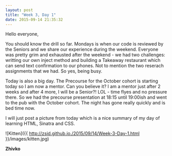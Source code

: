 ```yaml
---
layout: post
title: "Week 3, Day 1"
date: 2015-09-14 21:35:32
---
```

Hello everyone,

You should know the drill so far. Mondays is when our code is reviewed by the Seniors and we share our experience during the weekend. Everyone was pretty grim and exhausted after the weekend - we had two challenges: writting our own inject method and building a Takeaway restaurant which can send text confirmation to our phones. Not to mention the two reserach assignments that we had. So yes, being busy.

Today is also a big day. The Precourse for the October cohort is starting today so I am now a mentor. Can you believe it? I am a mentor just after 2 weeks and after 4 more, I will be a Senior?! LOL - time flyes and no pressure there. So we had the precourse presentation at 18:15 until 19:00ish and went to the pub with the October cohort. The night has gone really quickly and is bed time now.

I will just post a picture from today which is a nice summary of my day of learning HTML, Sinatra and CSS.

![Kitten]({{ http://zsid.github.io./2015/09/14/Week-3-Day-1.html }}/images/kitten.jpg)


__Zhivko__
